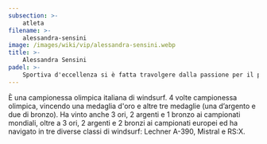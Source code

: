 ```yaml
---
subsection: >-
    atleta
filename: >-
    alessandra-sensini
image: /images/wiki/vip/alessandra-sensini.webp
title: >-
    Alessandra Sensini
padel: >-
    Sportiva d'eccellenza si è fatta travolgere dalla passione per il padel grazie al Circolo Canottieri Aniene ed il suo storico campo. Ha giocato in diverse occasioni in prestigiose sedi come il Foro Italico ed ha sostenuto diverse iniziative solidali.
---
```

È una campionessa olimpica italiana di windsurf. 4 volte campionessa olimpica, vincendo una medaglia d'oro e altre tre medaglie (una d’argento e due di bronzo). Ha vinto anche 3 ori, 2 argenti e 1 bronzo ai campionati mondiali, oltre a 3 ori, 2 argenti e 2 bronzi ai campionati europei ed ha navigato in tre diverse classi di windsurf: Lechner A-390, Mistral e RS:X.